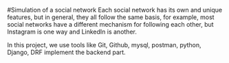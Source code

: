 #Simulation of a social network
Each social network has its own and unique features, but in general, they all follow the same basis,
for example, most social networks have a different mechanism for following each other, but Instagram is one way and LinkedIn is another.

In this project, we use tools like Git, Github, mysql, postman, python, Django, DRF implement the backend part.
